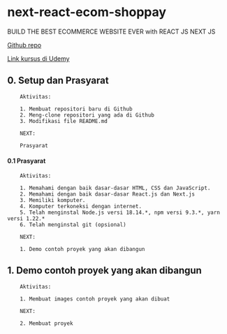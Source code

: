 # next-react-ecom-shoppay
BUILD THE BEST ECOMMERCE WEBSITE EVER with REACT JS NEXT JS

[Github repo](https://github.com/gurnitha/next-react-ecom-shoppay)

[Link kursus di Udemy](https://www.udemy.com/course/build-the-best-ecommerce-website-ever-with-react-js-next-js/)


## 0. Setup dan Prasyarat

        Aktivitas:

        1. Membuat repositori baru di Github
        2. Meng-clone repositori yang ada di Github
        3. Modifikasi file README.md 

        NEXT:

        Prasyarat


#### 0.1 Prasyarat

        Aktivitas:

        1. Memahami dengan baik dasar-dasar HTML, CSS dan JavaScript.
        2. Memahami dengan baik dasar-dasar React.js dan Next.js
        3. Memiliki komputer.
        4. Komputer terkoneksi dengan internet.
        5. Telah menginstal Node.js versi 18.14.*, npm versi 9.3.*, yarn versi 1.22.*
        6. Telah menginstal git (opsional)

        NEXT:

        1. Demo contoh proyek yang akan dibangun


## 1. Demo contoh proyek yang akan dibangun

        Aktivitas:

        1. Membuat images contoh proyek yang akan dibuat

        NEXT:

        2. Membuat proyek